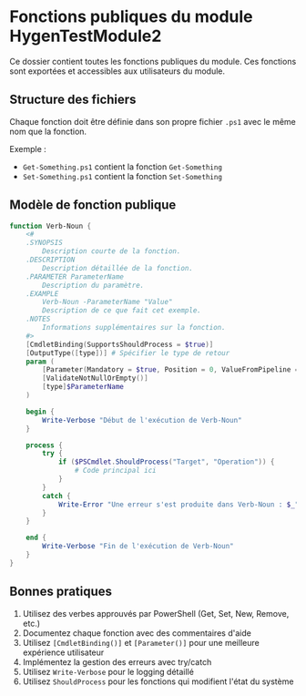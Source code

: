 # Fonctions publiques du module HygenTestModule2

Ce dossier contient toutes les fonctions publiques du module. Ces fonctions sont exportées et accessibles aux utilisateurs du module.

## Structure des fichiers

Chaque fonction doit être définie dans son propre fichier `.ps1` avec le même nom que la fonction.

Exemple :
- `Get-Something.ps1` contient la fonction `Get-Something`
- `Set-Something.ps1` contient la fonction `Set-Something`

## Modèle de fonction publique

```powershell
function Verb-Noun {
    <#
    .SYNOPSIS
        Description courte de la fonction.
    .DESCRIPTION
        Description détaillée de la fonction.
    .PARAMETER ParameterName
        Description du paramètre.
    .EXAMPLE
        Verb-Noun -ParameterName "Value"
        Description de ce que fait cet exemple.
    .NOTES
        Informations supplémentaires sur la fonction.
    #>
    [CmdletBinding(SupportsShouldProcess = $true)]
    [OutputType([type])] # Spécifier le type de retour
    param (
        [Parameter(Mandatory = $true, Position = 0, ValueFromPipeline = $true)]
        [ValidateNotNullOrEmpty()]
        [type]$ParameterName
    )

    begin {
        Write-Verbose "Début de l'exécution de Verb-Noun"
    }

    process {
        try {
            if ($PSCmdlet.ShouldProcess("Target", "Operation")) {
                # Code principal ici
            }
        }
        catch {
            Write-Error "Une erreur s'est produite dans Verb-Noun : $_"
        }
    }

    end {
        Write-Verbose "Fin de l'exécution de Verb-Noun"
    }
}
```

## Bonnes pratiques

1. Utilisez des verbes approuvés par PowerShell (Get, Set, New, Remove, etc.)
2. Documentez chaque fonction avec des commentaires d'aide
3. Utilisez `[CmdletBinding()]` et `[Parameter()]` pour une meilleure expérience utilisateur
4. Implémentez la gestion des erreurs avec try/catch
5. Utilisez `Write-Verbose` pour le logging détaillé
6. Utilisez `ShouldProcess` pour les fonctions qui modifient l'état du système

